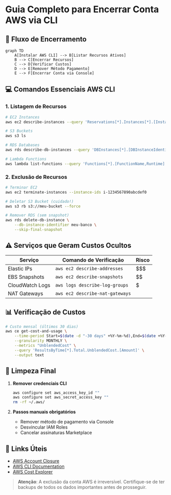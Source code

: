 # Guia Completo para Encerrar Conta AWS via CLI

## 🔄 Fluxo de Encerramento

```mermaid
graph TD
    A[Instalar AWS CLI] --> B[Listar Recursos Ativos]
    B --> C[Encerrar Recursos]
    C --> D[Verificar Custos]
    D --> E[Remover Método Pagamento]
    E --> F[Encerrar Conta via Console]
```

## 💻 Comandos Essenciais AWS CLI

### 1. Listagem de Recursos

```bash
# EC2 Instances
aws ec2 describe-instances --query 'Reservations[*].Instances[*].[InstanceId,State.Name]' --output table

# S3 Buckets
aws s3 ls

# RDS Databases
aws rds describe-db-instances --query 'DBInstances[*].[DBInstanceIdentifier,DBInstanceStatus]' --output table

# Lambda Functions
aws lambda list-functions --query 'Functions[*].[FunctionName,Runtime]' --output table
```

### 2. Exclusão de Recursos

```bash
# Terminar EC2
aws ec2 terminate-instances --instance-ids i-1234567890abcdef0

# Deletar S3 Bucket (cuidado!)
aws s3 rb s3://meu-bucket --force

# Remover RDS (sem snapshot)
aws rds delete-db-instance \
    --db-instance-identifier meu-banco \
    --skip-final-snapshot
```

## ⚠️ Serviços que Geram Custos Ocultos

| Serviço         | Comando de Verificação          | Risco |
| --------------- | ------------------------------- | ----- |
| Elastic IPs     | `aws ec2 describe-addresses`    | $$$   |
| EBS Snapshots   | `aws ec2 describe-snapshots`    | $$    |
| CloudWatch Logs | `aws logs describe-log-groups`  | $     |
| NAT Gateways    | `aws ec2 describe-nat-gateways` | $$$$  |

## 📊 Verificação de Custos

```bash
# Custo mensal (últimos 30 dias)
aws ce get-cost-and-usage \
    --time-period Start=$(date -d "-30 days" +%Y-%m-%d),End=$(date +%Y-%m-%d) \
    --granularity MONTHLY \
    --metrics "UnblendedCost" \
    --query 'ResultsByTime[*].Total.UnblendedCost.[Amount]' \
    --output text
```

## 🧹 Limpeza Final

1. **Remover credenciais CLI**

   ```bash
   aws configure set aws_access_key_id ""
   aws configure set aws_secret_access_key ""
   rm -rf ~/.aws/
   ```

2. **Passos manuais obrigatórios**
   - Remover método de pagamento via Console
   - Desvincular IAM Roles
   - Cancelar assinaturas Marketplace

## 🔗 Links Úteis

- [AWS Account Closure](https://aws.amazon.com/account/)
- [AWS CLI Documentation](https://aws.amazon.com/cli/)
- [AWS Cost Explorer](https://aws.amazon.com/aws-cost-management/aws-cost-explorer/)

> **Atenção**: A exclusão da conta AWS é irreversível. Certifique-se de ter backups de todos os dados importantes antes de prosseguir.

